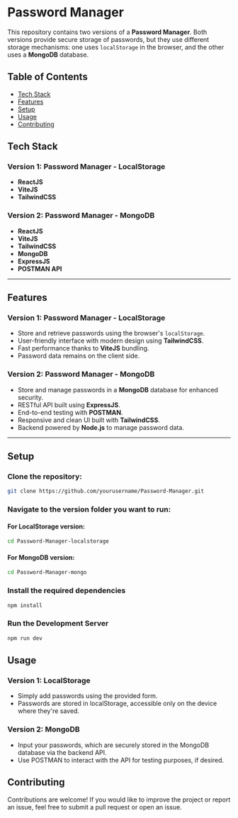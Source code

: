 # Password Manager

This repository contains two versions of a **Password Manager**. Both versions provide secure storage of passwords, but they use different storage mechanisms: one uses `localStorage` in the browser, and the other uses a **MongoDB** database.

## Table of Contents
- [Tech Stack](#tech-stack)
- [Features](#features)
- [Setup](#setup)
- [Usage](#usage)
- [Contributing](#contributing)

## Tech Stack

### Version 1: Password Manager - LocalStorage
- **ReactJS**
- **ViteJS**
- **TailwindCSS**

### Version 2: Password Manager - MongoDB
- **ReactJS**
- **ViteJS**
- **TailwindCSS**
- **MongoDB**
- **ExpressJS**
- **POSTMAN API**

---

## Features

### Version 1: Password Manager - LocalStorage
- Store and retrieve passwords using the browser's `localStorage`.
- User-friendly interface with modern design using **TailwindCSS**.
- Fast performance thanks to **ViteJS** bundling.
- Password data remains on the client side.

### Version 2: Password Manager - MongoDB
- Store and manage passwords in a **MongoDB** database for enhanced security.
- RESTful API built using **ExpressJS**.
- End-to-end testing with **POSTMAN**.
- Responsive and clean UI built with **TailwindCSS**.
- Backend powered by **Node.js** to manage password data.

---

## Setup

### Clone the repository:
```bash
git clone https://github.com/yourusername/Password-Manager.git
```
### Navigate to the version folder you want to run:

#### For **LocalStorage** version:
```bash
cd Password-Manager-localstorage
```
#### For **MongoDB** version:
```bash
cd Password-Manager-mongo
```

### Install the required dependencies
```bash
npm install
```

### Run the Development Server
```bash
npm run dev
```

## Usage

### Version 1: LocalStorage
- Simply add passwords using the provided form.
- Passwords are stored in localStorage, accessible only on the device where they're saved.

### Version 2: MongoDB
- Input your passwords, which are securely stored in the MongoDB database via the backend API.
- Use POSTMAN to interact with the API for testing purposes, if desired.

## Contributing
Contributions are welcome! If you would like to improve the project or report an issue, feel free to submit a pull request or open an issue.
